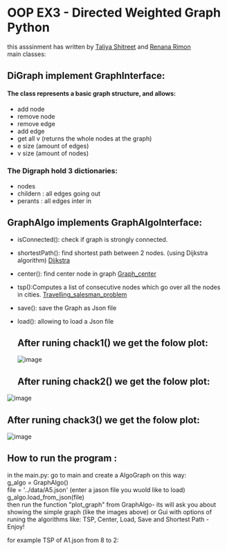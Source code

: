 # OOP EX3 -  Directed Weighted Graph Python 

this asssinment has written by [Taliya Shitreet](https://github.com/taliyashitreet "Profile") and  [Renana Rimon](https://github.com/renanarimon "Profile") <br />
main classes:

## DiGraph implement GraphInterface:
#### The class represents a basic graph structure, and allows:

- add node
- remove node
- remove edge
- add edge
- get all v (returns the whole nodes at the graph)
- e size (amount of edges)
- v size (amount of nodes)
### The Digraph hold  3 dictionaries: 
- nodes 
- childern : all edges going out
- perants : all edges inter in

## GraphAlgo implements GraphAlgoInterface:
- isConnected(): check if graph is strongly connected.
- shortestPath(): find shortest path between 2 nodes. (using Dijkstra algorithm) [Dijkstra](https://en.wikipedia.org/wiki/Dijkstra%27s_algorithm)
- center(): find center node in graph
  [Graph_center](https://en.wikipedia.org/wiki/Graph_center)
- tsp():Computes a list of consecutive nodes which go over all the nodes in cities. 
  [Travelling_salesman_problem](https://en.wikipedia.org/wiki/Travelling_salesman_problem)
- save(): save the Graph as Json file
- load(): allowing to load a Json file
  
  ## After runing chack1() we get the folow plot:<br />
  ![image](https://user-images.githubusercontent.com/77111035/147135861-c6e53370-39be-4482-878e-c0245d2cbbc5.png)
  ## After runing chack2() we get the folow plot:<br />
 ![image](https://user-images.githubusercontent.com/77111035/147135784-e396edf5-756a-42f5-bbc3-3a4f8fc09c82.png)

  ## After runing chack3() we get the folow plot:<br />
  ![image](https://user-images.githubusercontent.com/77111035/147135807-fc354638-b43b-4371-afe7-c08a3afa133b.png)
  
  ## How to run the program : 
  in the main.py: go to main and create a AlgoGraph on this way:<br />
  g_algo = GraphAlgo() <br />
  file = '../data/A5.json' (enter a jason file you wuold like to load) <br />
  g_algo.load_from_json(file) <br />
  then run the function "plot_graph" from GraphAlgo- its will ask you about showing the simple graph (like the images above) or Gui with options of runing the algorithms
  like: TSP, Center, Load, Save and Shortest Path - Enjoy!<br />
  
  for example TSP of A1.json from 8 to 2:  

  
  

